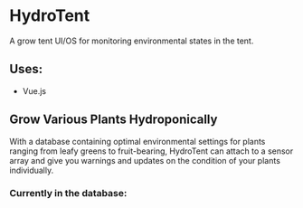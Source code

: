 # HydroTent
A grow tent UI/OS for monitoring environmental states in the tent.

## Uses: 
- Vue.js

## Grow Various Plants Hydroponically
With a database containing optimal environmental settings for plants ranging from leafy greens to fruit-bearing, HydroTent can attach to a sensor array and give you warnings and updates on the condition of your plants individually.

### Currently in the database:
